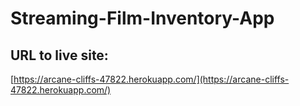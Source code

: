# Streaming-Film-Inventory-App
## URL to live site: 

[https://arcane-cliffs-47822.herokuapp.com/](https://arcane-cliffs-47822.herokuapp.com/)
